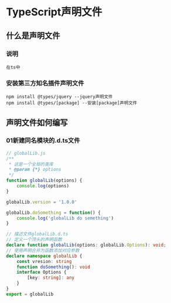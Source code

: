 # TypeScript声明文件

## 什么是声明文件
### 说明
```
在ts中
```
### 安装第三方知名插件声明文件
```
npm install @types/jquery --jquery声明文件
npm install @types/[package] --安装[package]声明文件
```

## 声明文件如何编写

### 01新建同名模块的.d.ts文件
```ts
// globalLib.js
/**
 * 这是一个全局的类库
 * @param {*} options 
 */
function globalLib(options) {
    console.log(options)
}

globalLib.version = '1.0.0'

globalLib.doSomething = function() {
    console.log('globalLib do semething')
}

// 描述文件globalLib.d.ts
// 定义一个顶头的声明函数
declare function globalLib(options: globalLib.Options): void;
// 使用声明合并为函数添加对应参数
declare namespace globalLib {
    const vresion: string
    function doSomething(): void
    interface Options {
        [key: string]: any
    }
}
export = globalLib
```